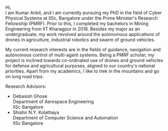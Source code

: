 Hi, <br />
I am Kumar Ankit, and I am currently pursuing my PhD in the field of Cyber Physical Systems at IISc, Bangalore under the Prime Minister's Research Fellowship (PMRF). Prior to this, I completed my bachelors in Mining Engineering from IIT Kharagpur in 2018. Besides my major as an undergraduate, my work revolved around the autonomous applications of drones in agriculture, industrial robotics and swarm of ground vehicles.

My current research interests are in the fields of guidance, navigation and autonomous control of multi-agent systems. Being a PMRF scholar, my project is inclined towards co-ordinated use of drones and ground vehicles for defense and agricultural purposes, aligned to our country's national priorities. Apart from my academics, I like to trek in the mountains and go on long road trips.

Research Advisors:
* Debasish Ghose <br />
  Department of Aerospace Engineering <br />
  IISc Bangalore
* Shishir N.Y. Kolathaya <br />
  Department of Computer Science and Automation <br />
  IISc Bangalore
  
